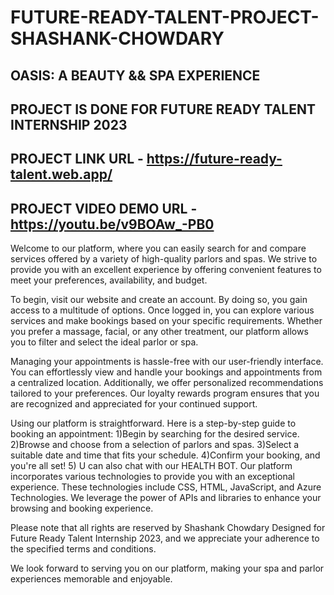 # FUTURE-READY-TALENT-PROJECT-SHASHANK-CHOWDARY
OASIS: A BEAUTY && SPA EXPERIENCE
-----------------------------------------------------------------------------------------------------------------------
PROJECT IS DONE FOR FUTURE READY TALENT INTERNSHIP 2023
------------------------------------------------------------------------------------------------------------------------
PROJECT LINK URL - https://future-ready-talent.web.app/ 
----------------------------------------------------------------------------------------------------------------------
PROJECT VIDEO DEMO URL - https://youtu.be/v9BOAw_-PB0
-----------------------------------------------------------------------------------------------------------------------

Welcome to our platform, where you can easily search for and compare services offered by a variety of high-quality parlors and spas. We strive to provide you with an excellent experience by offering convenient features to meet your preferences, availability, and budget.

To begin, visit our website and create an account. By doing so, you gain access to a multitude of options. Once logged in, you can explore various services and make bookings based on your specific requirements. Whether you prefer a massage, facial, or any other treatment, our platform allows you to filter and select the ideal parlor or spa.

Managing your appointments is hassle-free with our user-friendly interface. You can effortlessly view and handle your bookings and appointments from a centralized location. Additionally, we offer personalized recommendations tailored to your preferences. Our loyalty rewards program ensures that you are recognized and appreciated for your continued support.

Using our platform is straightforward. Here is a step-by-step guide to booking an appointment:
1)Begin by searching for the desired service.
2)Browse and choose from a selection of parlors and spas.
3)Select a suitable date and time that fits your schedule.
4)Confirm your booking, and you're all set!
5) U can also chat with our HEALTH BOT.
Our platform incorporates various technologies to provide you with an exceptional experience. These technologies include CSS, HTML, JavaScript, and Azure Technologies. We leverage the power of APIs and libraries to enhance your browsing and booking experience.

Please note that all rights are reserved by Shashank Chowdary Designed for Future Ready Talent Internship 2023, and we appreciate your adherence to the specified terms and conditions.

We look forward to serving you on our platform, making your spa and parlor experiences memorable and enjoyable.

